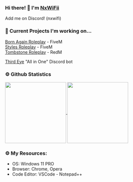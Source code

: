 ### Hi there! 👋 I'm [NxWiFii](https://github.com/NxWiFii)
Add me on Discord! (nxwifi)

### 🚧 Current Projects I'm working on... 
[Born Again Roleplay](https://discord.gg/3KAPXyUxWJ) - FiveM <br>
[Styles Roleplay](https://discord.gg/SASS2K22mz) - FiveM <br>
[Tombstone Roleplay](https://discord.gg/KD9fcZNK4G) - RedM <br>

[Third Eye](https://github.com/NxWiFii/ThirdEye) "All in One" Discord bot

### ⚙️ Github Statistics
<a href="https://github.com/nxwifii">
  <img height=200 align="center" src="https://github-readme-stats-blush-sigma.vercel.app/api?username=nxwifii&show_icons=true&theme=merko&rank_icon=github" />
</a>
<a href="https://github.com/nxwifii">
  <img height=200 align="center" src="https://github-readme-stats-blush-sigma.vercel.app/api/top-langs?username=nxwifii&layout=compact&theme=merko" />
</a>


### ⚙️ My Resources: 
- OS: Windows 11 PRO
- Browser: Chrome, Opera
- Code Editor: VSCode - Notepad++
